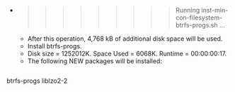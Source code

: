 * >>>>>>>>> Running inst-min-con-filesystem-btrfs-progs.sh ...
  * After this operation, 4,768 kB of additional disk space will be used.
  * Install btrfs-progs.
  * Disk size = 1252012K. Space Used = 6068K. Runtime = 00:00:00:17.
  * The following NEW packages will be installed:
  ```bash
btrfs-progs liblzo2-2
  ```
